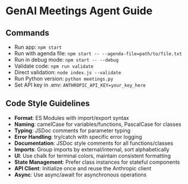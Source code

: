 # GenAI Meetings Agent Guide

## Commands
- Run app: `npm start`
- Run with agenda file: `npm start -- --agenda-file=path/to/file.txt`
- Run in debug mode: `npm start -- --debug`
- Validate code: `npm run validate`
- Direct validation: `node index.js --validate`
- Run Python version: `python meetings.py`
- Set API key in .env: `ANTHROPIC_API_KEY=your_key_here`

## Code Style Guidelines
- **Format**: ES Modules with import/export syntax
- **Naming**: camelCase for variables/functions, PascalCase for classes
- **Typing**: JSDoc comments for parameter typing
- **Error Handling**: try/catch with specific error logging
- **Documentation**: JSDoc style comments for all functions/classes
- **Imports**: Group imports by external/internal, sort alphabetically
- **UI**: Use chalk for terminal colors, maintain consistent formatting
- **State Management**: Prefer class instances for stateful components
- **API Client**: Initialize once and reuse the Anthropic client
- **Async**: Use async/await for asynchronous operations
